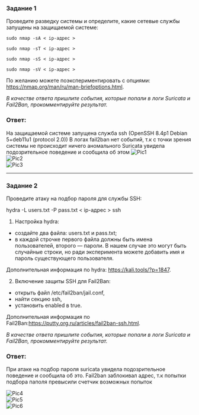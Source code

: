 ### Задание 1

Проведите разведку системы и определите, какие сетевые службы запущены на защищаемой системе:

```sudo nmap -sA < ip-адрес >```

```sudo nmap -sT < ip-адрес >```

```sudo nmap -sS < ip-адрес >```

```sudo nmap -sV < ip-адрес >```

По желанию можете поэкспериментировать с опциями: https://nmap.org/man/ru/man-briefoptions.html.

*В качестве ответа пришлите события, которые попали в логи Suricata и Fail2Ban, прокомментируйте результат.*

### Ответ: 
На защищаемой системе запущена служба ssh (OpenSSH 8.4p1 Debian 5+deb11u1 (protocol 2.0))
В логах fail2ban нет событий, т.к с точки зрения системы не происходит ничего аномального
Suricata увидела подозрительное поведение и сообщила об этом
![Pic1](1.PNG)  
![Pic2](suricata_log.PNG)  
![Pic3](fail2ban_log.PNG)

---

### Задание 2

Проведите атаку на подбор пароля для службы SSH:

hydra -L users.txt -P pass.txt < ip-адрес > ssh

1. Настройка hydra:
* создайте два файла: users.txt и pass.txt;
* в каждой строчке первого файла должны быть имена пользователей, второго — пароли. В нашем случае это могут быть случайные строки, но ради эксперимента можете добавить  имя и пароль существующего пользователя.

Дополнительная информация по hydra: https://kali.tools/?p=1847.

2. Включение защиты SSH для Fail2Ban:
* открыть файл /etc/fail2ban/jail.conf,
* найти секцию ssh,
* установить enabled в true.

Дополнительная информация по Fail2Ban:https://putty.org.ru/articles/fail2ban-ssh.html.

*В качестве ответа пришлите события, которые попали в логи Suricata и Fail2Ban, прокомментируйте результат.*

### Ответ:

При атаке на подбор пароля suricata увидела подозрительное поведение и сообщила об это. Fail2ban заблокивал адрес, т.к попытки подбора паполя превысили счетчик возможных попыток

![Pic4](suricata_fast.PNG)  
![Pic5](suricata_stats.PNG)  
![Pic6](fail2ban_ban_log.PNG)